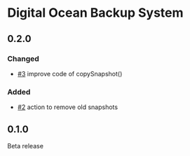 # Digital Ocean Backup System

## 0.2.0

### Changed
- [#3](https://github.com/giuseppemorelli/digital-ocean-backup-systems/issues/3) improve code of copySnapshot()

### Added
- [#2](https://github.com/giuseppemorelli/digital-ocean-backup-systems/issues/2) action to remove old snapshots

## 0.1.0
Beta release